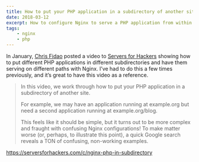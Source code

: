 ```yaml
---
title: How to put your PHP application in a subdirectory of another site with Nginx
date: 2018-03-12
excerpt: How to configure Nginx to serve a PHP application from within a subdirectory of another.
tags:
    - nginx
    - php
---
```

In January, [Chris Fidao][0] posted a video to [Servers for Hackers][1] showing how to put different PHP applications in different subdirectories and have them serving on different paths with Nginx. I’ve had to do this a few times previously, and it’s great to have this video as a reference.

> In this video, we work through how to put your PHP application in a subdirectory of another site.
>
> For example, we may have an application running at example.org but need a second application running at example.org/blog.
>
> This feels like it should be simple, but it turns out to be more complex and fraught with confusing Nginx configurations! To make matter worse (or, perhaps, to illustrate this point), a quick Google search reveals a TON of confusing, non-working examples.

<https://serversforhackers.com/c/nginx-php-in-subdirectory>

[0]: https://twitter.com/fideloper
[1]: https://serversforhackers.com
